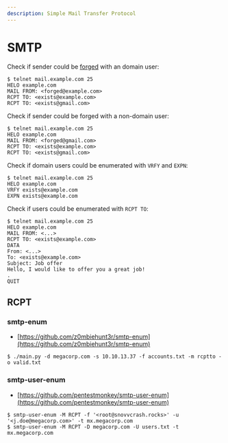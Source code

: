 ```yaml
---
description: Simple Mail Transfer Protocol
---
```


# SMTP

Check if sender could be [forged](https://en.wikipedia.org/wiki/Callback_verification) with an domain user:

```
$ telnet mail.example.com 25
HELO example.com
MAIL FROM: <forged@example.com>
RCPT TO: <exists@example.com>
RCPT TO: <exists@gmail.com>
```

Check if sender could be forged with a non-domain user:

```
$ telnet mail.example.com 25
HELO example.com
MAIL FROM: <forged@gmail.com>
RCPT TO: <exists@example.com>
RCPT TO: <exists@gmail.com>
```

Check if domain users could be enumerated with `VRFY` and `EXPN`:

```
$ telnet mail.example.com 25
HELO example.com
VRFY exists@example.com
EXPN exists@example.com
```

Check if users could be enumerated with `RCPT TO`:

```
$ telnet mail.example.com 25
HELO example.com
MAIL FROM: <...>
RCPT TO: <exists@example.com>
DATA
From: <...>
To: <exists@example.com>
Subject: Job offer
Hello, I would like to offer you a great job!
.
QUIT
```




## RCPT



### smtp-enum

* [https://github.com/z0mbiehunt3r/smtp-enum](https://github.com/z0mbiehunt3r/smtp-enum)

```
$ ./main.py -d megacorp.com -s 10.10.13.37 -f accounts.txt -m rcptto -o valid.txt
```



### smtp-user-enum

* [https://github.com/pentestmonkey/smtp-user-enum](https://github.com/pentestmonkey/smtp-user-enum)

```
$ smtp-user-enum -M RCPT -f '<root@snovvcrash.rocks>' -u '<j.doe@megacorp.com>' -t mx.megacorp.com
$ smtp-user-enum -M RCPT -D megacorp.com -U users.txt -t mx.megacorp.com
```

